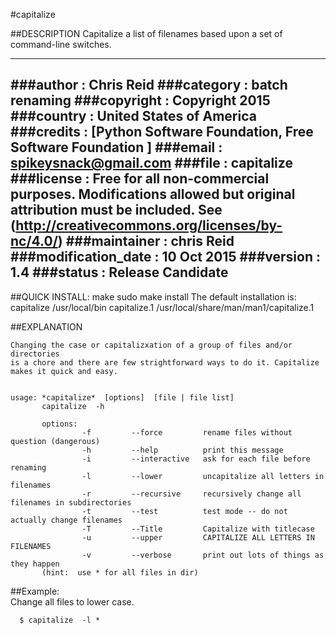 ﻿#capitalize

##DESCRIPTION
    Capitalize a list of filenames based upon a set of command-line switches.


-----------------------------------------
###author      : Chris Reid
###category    : batch renaming
###copyright   : Copyright 2015
###country     : United States of America
###credits     : [Python Software Foundation, Free Software Foundation ]
###email       : spikeysnack@gmail.com
###file        : capitalize
###license     : Free for all non-commercial purposes. 
              Modifications allowed but original attribution must be included. 
              See (http://creativecommons.org/licenses/by-nc/4.0/)
###maintainer  : chris Reid
###modification_date : 10 Oct 2015
###version     : 1.4
###status      : Release Candidate
-----------------------------------------

##QUICK INSTALL:
      make
      sudo make install
The default installation is: 
    capitalize          /usr/local/bin
    capitalize.1        /usr/local/share/man/man1/capitalize.1
    
##EXPLANATION 

	Changing the case or capitalizxation of a group of files and/or directories
	is a chore and there are few strightforward ways to do it. Capitalize makes it quick and easy.    


    usage: *capitalize*  [options]  [file | file list]
           capitalize  -h 
   
           options:  
                    -f         --force         rename files without question (dangerous)
                    -h         --help          print this message
                    -i         --interactive   ask for each file before renaming
                    -l         --lower         uncapitalize all letters in filenames
                    -r         --recursive     recursively change all filenames in subdirectories
                    -t         --test          test mode -- do not actually change filenames 
                    -T         --Title         Capitalize with titlecase
                    -u         --upper         CAPITALIZE ALL LETTERS IN FILENAMES
                    -v         --verbose       print out lots of things as they happen 
           (hint:  use * for all files in dir)
##Example:  
	  Change all files to lower case.

	  $ capitalize  -l *

  
